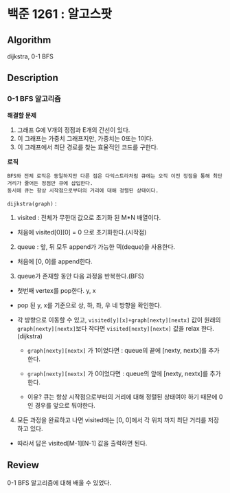 # 백준 1261 : 알고스팟

## Algorithm

dijkstra, 0-1 BFS

## Description

### **0-1 BFS 알고리즘**
**해결할 문제**
1. 그래프 G에 V개의 정점과 E개의 간선이 있다.
2. 이 그래프는 가중치 그래프지만, 가중치는 0또는 1이다.
3. 이 그래프에서 최단 경로를 찾는 효율적인 코드를 구한다.

**로직**
    
    BFS와 전체 로직은 동일하지만 다른 점은 다익스트라처럼 큐에는 오직 이전 정점을 통해 최단 거리가 줄어든 정점만 큐에 삽입한다. 
    동시에 큐는 항상 시작점으로부터의 거리에 대해 정렬된 상태이다.

`dijkstra(graph)` : 

1. visited : 전체가 무한대 값으로 초기화 된 M*N 배열이다.

+ 처음에 visited[0][0] = 0 으로 초기화한다.(시작점)

2. queue : 앞, 뒤 모두 append가 가능한 덱(deque)을 사용한다.
+ 처음에 [0, 0]를 append한다.

3. queue가 존재할 동안 다음 과정을 반복한다.(BFS)
+ 첫번째 vertex를 pop한다. y, x
+ pop 된 y, x를 기준으로 상, 하, 좌, 우 네 방향을 확인한다.
+ 각 방향으로 이동할 수 있고, `visited[y][x]+graph[nexty][nextx]` 값이 원래의 `graph[nexty][nextx]`보다 작다면 `visited[nexty][nextx]` 값을 relax 한다.(dijkstra)

    + `graph[nexty][nextx]` 가 1이었다면 : queue의 끝에 [nexty, nextx]를 추가한다.

    + `graph[nexty][nextx]` 가 0이었다면 : queue의 앞에 [nexty, nextx]를 추가한다.

    + 이유? 큐는 항상 시작점으로부터의 거리에 대해 정렬된 상태여야 하기 때문에 0인 경우를 앞으로 둬야한다.

4. 모든 과정을 완료하고 나면 visited에는 [0, 0]에서 각 위치 까지 최단 거리를 저장하고 있다.

+ 따라서 답은 visited[M-1][N-1] 값을 출력하면 된다.


## Review

0-1 BFS 알고리즘에 대해 배울 수 있었다.

